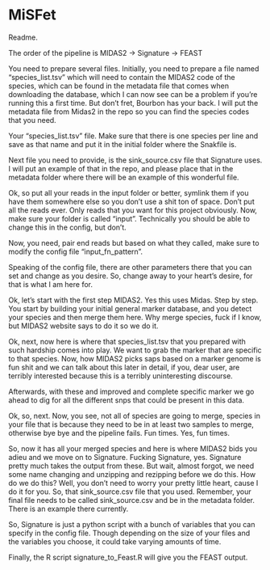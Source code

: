 # MiSFet
Readme.

The order of the pipeline is MIDAS2 -> Signature -> FEAST

You need to prepare several files. Initially, you need to prepare a file named “species_list.tsv” which will need to contain the MIDAS2 code of the species, which can be found in the metadata file that comes when downloading the database, which I can now see can be a problem if you’re running this a first time. But don’t fret, Bourbon has your back. I will put the metadata file from Midas2 in the repo so you can find the species codes that you need. 

Your “species_list.tsv” file. Make sure that there is one species per line and save as that name and put it in the initial folder where the Snakfile is. 

Next file you need to provide, is the sink_source.csv file that Signature uses. I will put an example of that in the repo, and please place that in the metadata folder where there will be an example of this wonderful file.

Ok, so put all your reads in the input folder or better, symlink them if you have them somewhere else so you don’t use a shit ton of space. Don’t put all the reads ever. Only reads that you want for this project obviously. Now, make sure your folder is called “input”. Technically you should be able to change this in the config, but don’t.

Now, you need, pair end reads but based on what they called, make sure to modify the config file “input_fn_pattern”. 

Speaking of the config file, there are other parameters there that you can set and change as you desire. So, change away to your heart’s desire, for that is what I am here for.

Ok, let’s start with the first step MIDAS2. Yes this uses Midas. Step by step. You start by building your initial general marker database, and you detect your species and then merge them here. Why merge species, fuck if I know, but MIDAS2 website says to do it so we do it.

Ok, next, now here is where that species_list.tsv that you prepared with such hardship comes into play. We want to grab the marker that are specific to that species. Now, how MIDAS2 picks saps based on a marker genome is fun shit and we can talk about this later in detail, if you, dear user, are terribly interested because this is a terribly uninteresting discourse.

Afterwards, with these and improved and complete specific marker we go ahead to dig for all the different snps that could be present in this data.

Ok, so, next. Now, you see, not all of species are going to merge, species in your file that is because they need to be in at least two samples to merge, otherwise bye bye and the pipeline fails. Fun times. Yes, fun times.

So, now it has all your merged species and here is where MIDAS2 bids you adieu and we move on to Signature. Fucking Signature, yes. Signature pretty much takes the output from these. But wait, almost forgot, we need some name changing and unzipping and rezipping before we do this. How do we do this? Well, you don’t need to worry your pretty little heart, cause I do it for you. So, that sink_source.csv file that you used. Remember, your final file needs to be called sink_source.csv and be in the metadata folder. There is an example there currently.

So, Signature is just a python script with a bunch of variables that you can specify in the config file. Though depending on the size of your files and the variables you choose, it could take varying amounts of time.

Finally, the R script signature_to_Feast.R will give you the FEAST output.


